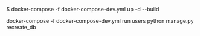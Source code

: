 
$  docker-compose  -f docker-compose-dev.yml up -d --build

docker-compose -f docker-compose-dev.yml run users python manage.py recreate_db
